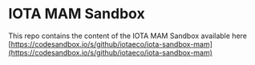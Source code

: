 # IOTA MAM Sandbox

This repo contains the content of the IOTA MAM Sandbox available here [https://codesandbox.io/s/github/iotaeco/iota-sandbox-mam](https://codesandbox.io/s/github/iotaeco/iota-sandbox-mam)
